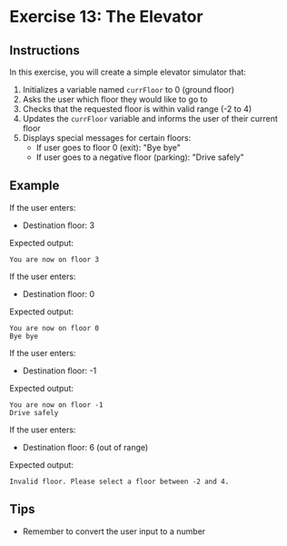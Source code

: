 # Exercise 13: The Elevator

## Instructions
In this exercise, you will create a simple elevator simulator that:
1. Initializes a variable named `currFloor` to 0 (ground floor)
2. Asks the user which floor they would like to go to
3. Checks that the requested floor is within valid range (-2 to 4)
4. Updates the `currFloor` variable and informs the user of their current floor
5. Displays special messages for certain floors:
   - If user goes to floor 0 (exit): "Bye bye"
   - If user goes to a negative floor (parking): "Drive safely"

## Example
If the user enters:
- Destination floor: 3

Expected output:
```
You are now on floor 3
```

If the user enters:
- Destination floor: 0

Expected output:
```
You are now on floor 0
Bye bye
```

If the user enters:
- Destination floor: -1

Expected output:
```
You are now on floor -1
Drive safely
```

If the user enters:
- Destination floor: 6 (out of range)

Expected output:
```
Invalid floor. Please select a floor between -2 and 4.
```

## Tips
- Remember to convert the user input to a number